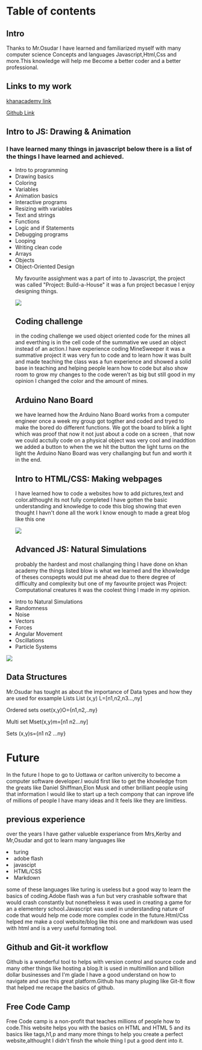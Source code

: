 <h1> Table of contents  </h1>


<h2>Intro</h2>

<p>Thanks to Mr.Osudar I have learned and familiarized myself with many computer science Concepts and languages Javascript,Html,Css and more.This knowledge will help me Become a better coder and a better professional.</p>


<h2>Links to my work </h2>
<a href="https://www.khanacademy.org/profile/mzhig1/">khanacademy link</a>

<a href="https://github.com/mzhig1">Github Link</a>



<h2>Intro to JS: Drawing & Animation</h2>
<h3>I have learned many things in javascript below there is a list of the things I have learned and achieved.</h3> 

<ul>
<li>Intro to programming</li>
<li>Drawing basics</li>
<li>Coloring</li>
<li>Variables</li>
<li>Animation basics</li>
<li>Interactive programs</li>
<li>Resizing with variables</li>
<li>Text and strings</li>
<li>Functions</li>
<li>Logic and if Statements</li>
<li>Debugging programs</li>
<li>Looping</li>
<li>Writing clean code</li>                    
<li>Arrays</li>
<li>Objects</li>
<li>Object-Oriented Design</li>

<p>My favourite assighment was a part of into to Javascript, the project was called "Project: Build-a-House" it was a fun project becasue I enjoy designing things.</p>

  <img src="house.PNG">



<h2>Coding challenge  </h2>
<p>
  in the coding challenge we used object oriented code for the mines all and everthing is in the cell code of the summative we used an object instead of an action.I have experience coding MineSweeper it was a summative project it was very fun to code and to learn how it was built and made teaching the class was a fun experience and showed a solid base in teaching and helping people learn how to code but also show room to grow my changes to the code weren't as big but still good in my opinion I changed the color and the amount of mines.</p>


<h2>Arduino Nano Board </h2>
<p>
we have learned how the Arduino Nano Board works from a computer engineer once a week my group got togther and coded and tryed to make 
the bored do different functions. We got the board to blink a light which was proof that now it not just about a code on a screen , that now we could acctully code on a physical object was very cool and inaddtion we added a button to when the we hit the button the light turns on the light the Arduino Nano Board was very challanging but fun and worth it in the end.</p>




<h2>Intro to HTML/CSS: Making webpages </h2>
<p>
  I have learned how to code a websites how to add pictures,text and color.althought its not fully completed I have gotten the basic understanding and knowledge to code this blog showing that even thought I havn't done all the work I know enough to made a great blog 
  like this one  </p>
  
  
  
  

<img src="cat.PNG">


<h2>Advanced JS: Natural Simulations</h2>

<p>
 probably the hardest and most challanging thing I have done on khan academy the things listed blow is what we learned and the khowledge of theses conspepts would put me ahead due to there degree of difficulty and complexity but one of my favourite project was Project: Computational creatures it was the coolest thing I made in my opinion.</p>
 <li>Intro to Natural Simulations</li>
<li>Randomness</li>
<li>Noise</li>
<li>Vectors</li>
<li>Forces</li>
<li>Angular Movement</li>
<li>Oscillations</li>
<li>Particle Systems</li>
</ul>


<img src="dots.PNG">



<h2>Data Structures </h2>
<p>Mr.Osudar has tought as about the importance of Data types and how they are used for exsample
Lists 
List (x,y) L=[n1,n2,n3…,ny] 

Ordered sets
oset(x,y)O={n1,n2,..ny} 

Multi set  Mset(x,y)m=[n1 n2...ny]

Sets 
(x,y)s={n1 n2 ...ny}

</p>




<h1>Future</h1>
<p>In the future I hope to go to Uottawa or carlton univercity to become a computer software developer.I would  first like to get the khowledge from the greats like Daniel Shiffman,Elon Musk and other brilliant people using that information I would like to start up a tech compony that can inprove life of millions of people I have many ideas and It feels like they are limitless.</p>


<h2>previous experience</h2>
  
  <p>
    
  over the years I have gather valueble exsperiance from Mrs,Kerby and Mr,Osudar and got to learn many languages like
  </p>
  
  <li>turing</li>
 <li> adobe flash</li>
  <li>javascipt</li>
 <li> HTML/CSS</li>
 <li> Markdown</li>
  
   
   <p>
  some of these languages like turing is useless but a good way to learn the basics of coding.Adobe flash was a fun but very crashable software that would crash constantly but nonetheless it was used in creating a game for an a elementery school.Javascript was used in 
  understanding nature of code that would help me code more complex code in the future.Html/Css helped me make a cool website/blog like this one and markdown was used with html and is a very useful formating tool.
  </p>
  

<h2>Github and Git-it workflow</h2>

<p>Github is a wonderful tool to helps with version control and source code and many other things like hosting a blog.It is used in multimillion and billion dollar businesses and I'm glade I have a good understand on how to navigate and use this great platform.Github has many pluging like Git-It flow that helped me recape the basics of github.</p>




<h2>Free Code Camp</h2>

<p>Free Code camp is a non-profit that teaches millions of people how to code.This website helps you with the basics on HTML and HTML 5 and its basics like tags,h1,p and many more things to help you create a perfect website,althought I didn't finsh the whole thing I put a good dent into it. </p>





